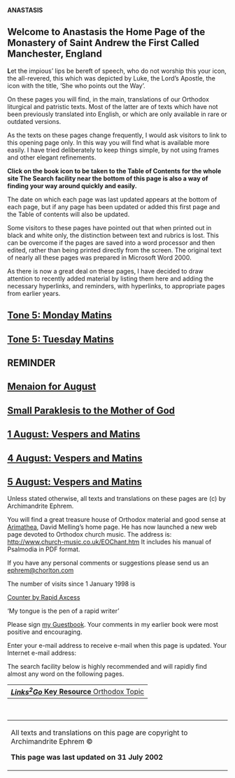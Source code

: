 **ANASTASIS**

Welcome to Anastasis the Home Page of the Monastery of Saint Andrew the First Called Manchester, England
--------------------------------------------------------------------------------------------------------

****L****et the impious’ lips be bereft of speech, who do not worship this your icon, the all-revered, this which was depicted by Luke, the Lord’s Apostle, the icon with the title, ‘She who points out the Way’.

On these pages you will find, in the main, translations of our Orthodox liturgical and patristic texts. Most of the latter are of texts which have not been previously translated into English, or which are only available in rare or outdated versions.

As the texts on these pages change frequently, I would ask visitors to link to this opening page only. In this way you will find what is available more easily. I have tried deliberately to keep things simple, by not using frames and other elegant refinements.

**Click on the book icon to be taken to the Table of Contents for the whole site The Search facility near the bottom of this page is also a way of finding your way around quickly and easily.**

The date on which each page was last updated appears at the bottom of each page, but if any page has been updated or added this first page and the Table of contents will also be updated.

Some visitors to these pages have pointed out that when printed out in black and white only, the distinction between text and rubrics is lost. This can be overcome if the pages are saved into a word processor and then edited, rather than being printed directly from the screen. The original text of nearly all these pages was prepared in Microsoft Word 2000.

As there is now a great deal on these pages, I have decided to draw attention to recently added material by listing them here and adding the necessary hyperlinks, and reminders, with hyperlinks, to appropriate pages from earlier years.

[Tone 5: Monday Matins](monday_matins4.md)
------------------------------------------

[Tone 5: Tuesday Matins](tuesday_matins4.md)
--------------------------------------------

<span style="TEXT-TRANSFORM: uppercase"> REMINDER </span>
---------------------------------------------------------

[Menaion for August](august.md)
-------------------------------

[Small Paraklesis to the Mother of God](lit-parak.md)
-----------------------------------------------------

[1 August: Vespers and Matins](1august.md)
------------------------------------------

[4 August: Vespers and Matins](4august.md)
------------------------------------------

[5 August: Vespers and Matins](5_august.md)
-------------------------------------------

Unless stated otherwise, all texts and translations on these pages are (c) by Archimandrite Ephrem.

You will find a great treasure house of Orthodox material and good sense at [Arimathea](http://www.arimathea.co.uk/arimathea.htm), David Melling’s home page. He has now launched a new web page devoted to Orthodox church music. The address is: <http://www.church-music.co.uk/EOChant.htm> It includes his manual of Psalmodia in PDF format.

If you have any personal comments or suggestions please send us an [ephrem@chorlton.com](mailto:ephrem@studite.demon.co.uk)

The number of visits since 1 January 1998 is

[Counter by Rapid Axcess](http://www.rapidaxcess.com)

‘My tongue is the pen of a rapid writer’

Please sign [my Guestbook](http://www.guestbook.de/yasg.cgi?X=74251). Your comments in my earlier book were most positive and encouraging.

Enter your e-mail address to receive e-mail when this page is updated. Your Internet e-mail address:

The search facility below is highly recommended and will rapidly find almost any word on the following pages.

|                                                                                                 |
|-------------------------------------------------------------------------------------------------|
| [***Links<sup>2</sup>Go* Key Resource** Orthodox Topic](http://www.links2go.com/topic/Orthodox) |

   

<table>
<colgroup>
<col width="100%" />
</colgroup>
<tbody>
<tr class="odd">
<td><p>All texts and translations on this page are copyright to Archimandrite Ephrem ©</p>
<p><strong>This page was last updated on 31 July 2002</strong></p></td>
</tr>
</tbody>
</table>


